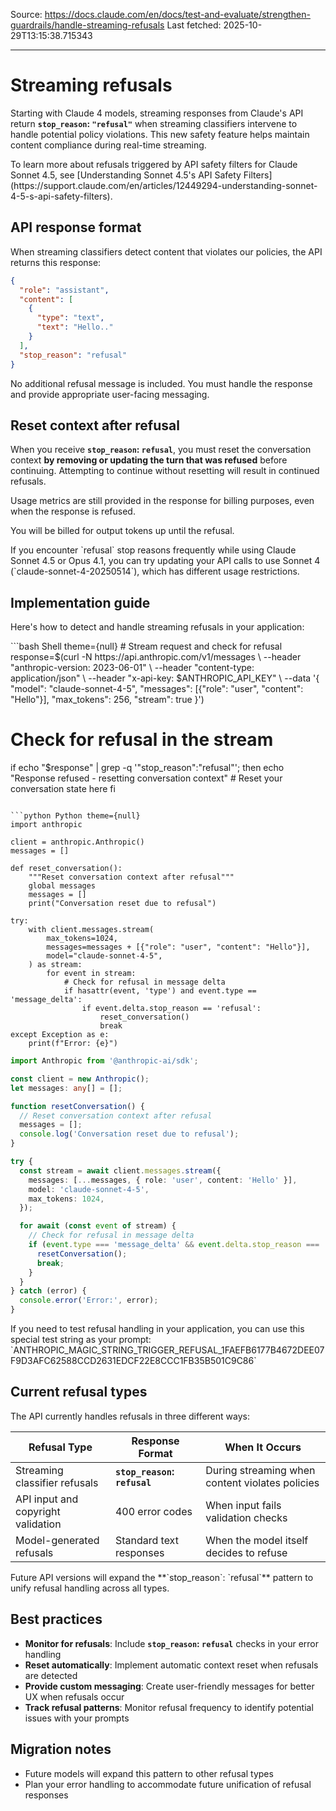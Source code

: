 Source: https://docs.claude.com/en/docs/test-and-evaluate/strengthen-guardrails/handle-streaming-refusals
Last fetched: 2025-10-29T13:15:38.715343

---

# Streaming refusals

Starting with Claude 4 models, streaming responses from Claude's API return **`stop_reason`: `"refusal"`** when streaming classifiers intervene to handle potential policy violations. This new safety feature helps maintain content compliance during real-time streaming.

<Tip>
  To learn more about refusals triggered by API safety filters for Claude Sonnet 4.5, see [Understanding Sonnet 4.5's API Safety Filters](https://support.claude.com/en/articles/12449294-understanding-sonnet-4-5-s-api-safety-filters).
</Tip>

## API response format

When streaming classifiers detect content that violates our policies, the API returns this response:

```json  theme={null}
{
  "role": "assistant",
  "content": [
    {
      "type": "text",
      "text": "Hello.."
    }
  ],
  "stop_reason": "refusal"
}
```

<Warning>
  No additional refusal message is included. You must handle the response and provide appropriate user-facing messaging.
</Warning>

## Reset context after refusal

When you receive **`stop_reason`: `refusal`**, you must reset the conversation context **by removing or updating the turn that was refused** before continuing. Attempting to continue without resetting will result in continued refusals.

<Note>
  Usage metrics are still provided in the response for billing purposes, even when the response is refused.

  You will be billed for output tokens up until the refusal.
</Note>

<Tip>
  If you encounter `refusal` stop reasons frequently while using Claude Sonnet 4.5 or Opus 4.1, you can try updating your API calls to use Sonnet 4 (`claude-sonnet-4-20250514`), which has different usage restrictions.
</Tip>

## Implementation guide

Here's how to detect and handle streaming refusals in your application:

<CodeGroup>
  ```bash Shell theme={null}
  # Stream request and check for refusal
  response=$(curl -N https://api.anthropic.com/v1/messages \
    --header "anthropic-version: 2023-06-01" \
    --header "content-type: application/json" \
    --header "x-api-key: $ANTHROPIC_API_KEY" \
    --data '{
      "model": "claude-sonnet-4-5",
      "messages": [{"role": "user", "content": "Hello"}],
      "max_tokens": 256,
      "stream": true
    }')

  # Check for refusal in the stream
  if echo "$response" | grep -q '"stop_reason":"refusal"'; then
    echo "Response refused - resetting conversation context"
    # Reset your conversation state here
  fi
  ```

  ```python Python theme={null}
  import anthropic

  client = anthropic.Anthropic()
  messages = []

  def reset_conversation():
      """Reset conversation context after refusal"""
      global messages
      messages = []
      print("Conversation reset due to refusal")

  try:
      with client.messages.stream(
          max_tokens=1024,
          messages=messages + [{"role": "user", "content": "Hello"}],
          model="claude-sonnet-4-5",
      ) as stream:
          for event in stream:
              # Check for refusal in message delta
              if hasattr(event, 'type') and event.type == 'message_delta':
                  if event.delta.stop_reason == 'refusal':
                      reset_conversation()
                      break
  except Exception as e:
      print(f"Error: {e}")
  ```

  ```typescript TypeScript theme={null}
  import Anthropic from '@anthropic-ai/sdk';

  const client = new Anthropic();
  let messages: any[] = [];

  function resetConversation() {
    // Reset conversation context after refusal
    messages = [];
    console.log('Conversation reset due to refusal');
  }

  try {
    const stream = await client.messages.stream({
      messages: [...messages, { role: 'user', content: 'Hello' }],
      model: 'claude-sonnet-4-5',
      max_tokens: 1024,
    });

    for await (const event of stream) {
      // Check for refusal in message delta
      if (event.type === 'message_delta' && event.delta.stop_reason === 'refusal') {
        resetConversation();
        break;
      }
    }
  } catch (error) {
    console.error('Error:', error);
  }
  ```
</CodeGroup>

<Note>
  If you need to test refusal handling in your application, you can use this special test string as your prompt: `ANTHROPIC_MAGIC_STRING_TRIGGER_REFUSAL_1FAEFB6177B4672DEE07F9D3AFC62588CCD2631EDCF22E8CCC1FB35B501C9C86`
</Note>

## Current refusal types

The API currently handles refusals in three different ways:

| Refusal Type                       | Response Format              | When It Occurs                                  |
| ---------------------------------- | ---------------------------- | ----------------------------------------------- |
| Streaming classifier refusals      | **`stop_reason`: `refusal`** | During streaming when content violates policies |
| API input and copyright validation | 400 error codes              | When input fails validation checks              |
| Model-generated refusals           | Standard text responses      | When the model itself decides to refuse         |

<Note>
  Future API versions will expand the **`stop_reason`: `refusal`** pattern to unify refusal handling across all types.
</Note>

## Best practices

* **Monitor for refusals**: Include **`stop_reason`: `refusal`** checks in your error handling
* **Reset automatically**: Implement automatic context reset when refusals are detected
* **Provide custom messaging**: Create user-friendly messages for better UX when refusals occur
* **Track refusal patterns**: Monitor refusal frequency to identify potential issues with your prompts

## Migration notes

* Future models will expand this pattern to other refusal types
* Plan your error handling to accommodate future unification of refusal responses